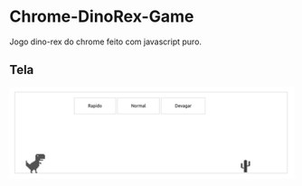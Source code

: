 # Chrome-DinoRex-Game
Jogo dino-rex do chrome feito com javascript puro.

## Tela

<img src="./assets/tela2.png">
